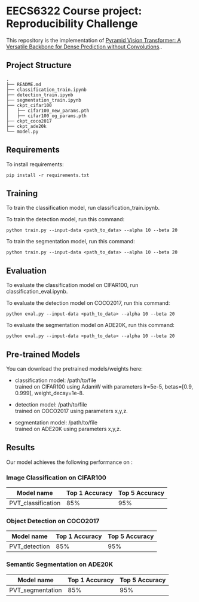 # EECS6322 Course project: Reproducibility Challenge

This repository is the implementation of [Pyramid Vision Transformer: A Versatile Backbone for Dense Prediction without Convolutions](https://arxiv.org/abs/2102.12122).. 

## Project Structure


```
.
├── README.md
├── classification_train.ipynb
├── detection_train.ipynb
├── segmentation_train.ipynb
├── ckpt_cifar100
│   ├── cifar100_new_params.pth
│   ├── cifar100_og_params.pth
├── ckpt_coco2017
├── ckpt_ade20k
└── model.py
```

## Requirements

To install requirements:

```setup
pip install -r requirements.txt
```

## Training

To train the classification model, run classification_train.ipynb.

To train the detection model, run this command:

```train
python train.py --input-data <path_to_data> --alpha 10 --beta 20
```

To train the segmentation model, run this command:

```train
python train.py --input-data <path_to_data> --alpha 10 --beta 20
```

## Evaluation

To evaluate the classification model on CIFAR100, run classification_eval.ipynb.

To evaluate the detection model on COCO2017, run this command:

```eval
python eval.py --input-data <path_to_data> --alpha 10 --beta 20
```

To evaluate the segmentation model on ADE20K, run this command:

```eval
python eval.py --input-data <path_to_data> --alpha 10 --beta 20
```

## Pre-trained Models

You can download the pretrained models/weights here:

- classification model: /path/to/file <br>
  trained on CIFAR100 using AdamW with parameters lr=5e-5, betas=[0.9, 0.999], weight_decay=1e-8.

- detection model: /path/to/file <br>
  trained on COCO2017 using parameters x,y,z.
  
- segmentation model: /path/to/file <br>
  trained on ADE20K using parameters x,y,z. 

## Results

Our model achieves the following performance on :

### Image Classification on CIFAR100

| Model name         | Top 1 Accuracy  | Top 5 Accuracy |
| ------------------ |---------------- | -------------- |
| PVT_classification |     85%         |      95%       |

### Object Detection on COCO2017

| Model name         | Top 1 Accuracy  | Top 5 Accuracy |
| ------------------ |---------------- | -------------- |
| PVT_detection      |     85%         |      95%       |

### Semantic Segmentation on ADE20K

| Model name         | Top 1 Accuracy  | Top 5 Accuracy |
| ------------------ |---------------- | -------------- |
| PVT_segmentation   |     85%         |      95%       |
